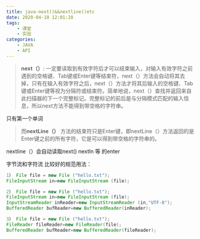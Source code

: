 ```yaml
---
title: java-next()&&nextline()etc
date: 2020-04-10 12:01:28
tags:
    - 课堂
    - 实验
categories: 
    - JAVA
    - API
---
```


>**next（）**:  一定要读取到有效字符后才可以结束输入，对输入有效字符之前遇到的空格键、Tab键或Enter键等结束符，next（）方法会自动将其去掉，只有在输入有效字符之后，next（）方法才将其后输入的空格键、Tab键或Enter键等视为分隔符或结束符。简单地说，next（）查找并返回来自此扫描器的下一个完整标记。完整标记的前后是与分隔模式匹配的输入信息，所以next方法不能得到带空格的字符串。

只有第一个单词


>而**nextLine（）**  方法的结束符只是Enter键，即nextLine（）方法返回的是Enter键之前的所有字符，它是可以得到带空格的字符串的。

nextline（）会自动读取next() nextIn 等 的enter

字节流和字符流 比较好的规范用法： 
```java
1） File file = new File ("hello.txt"); 
FileInputStream in=new FileInputStream (file); 

2） File file = new File ("hello.txt"); 
FileInputStream in=new FileInputStream (file); 
InputStreamReader inReader=new InputStreamReader (in,"UTF-8"); 
BufferedReader bufReader=new BufferedReader(inReader); 

3） File file = new File ("hello.txt"); 
FileReader fileReader=new FileReader(file); 
BufferedReader bufReader=new BufferedReader(fileReader);
```